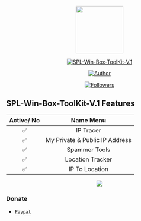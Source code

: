 <p align="center">
<img src="https://1.bp.blogspot.com/-GW5Wm4OnvqU/XlzVbMuEkZI/AAAAAAAADgU/U5GlzmVLZUctV7phDci8NIh7CQX8YepQgCLcBGAsYHQ/s320/MyIcon2.png" width="128" height="128"/>
</p>
<p align="center">
<a href="#"><img title="SPL-Win-Box-ToolKit-V.1" src="https://img.shields.io/badge/SPLWin Box-green?colorA=%23ff0000&colorB=%23017e40&style=for-the-badge"></a>
</p>
<p align="center">
<a href="https://github.com/TheSploit"><img title="Author" ></a>
</p>
<p align="center">
<a href="https://github.com/TheSploit/followers"><img title="Followers" src="https://img.shields.io/github/followers/TheSploit?color=blue&style=flat-square"></a>
</p>

## SPL-Win-Box-ToolKit-V.1 Features 

|    Active/ No  |           Name Menu              |
| :-----------:  | :-------------------------------:|
|       ✅       |           IP Tracer              |
|       ✅       |  My Private & Public IP Address  |
|       ✅       |         Spammer Tools            |
|       ✅       |        Location Tracker          |
|       ✅       |        IP To Location            |

<p align="center">
<img src="https://1.bp.blogspot.com/-p-WuB7qVzZ0/XtTEueh_FNI/AAAAAAAAAfk/atZ7TW2al3M-KAz-0-0Bd57Oh6zucq0vQCLcBGAsYHQ/s1600/Capture.PNG" />

### Donate
* [`Paypal`](https://www.paypal.me/TheSploit)
